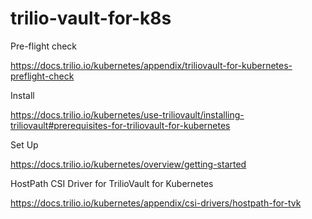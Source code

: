 # trilio-vault-for-k8s


Pre-flight check

https://docs.trilio.io/kubernetes/appendix/triliovault-for-kubernetes-preflight-check

Install

https://docs.trilio.io/kubernetes/use-triliovault/installing-triliovault#prerequisites-for-triliovault-for-kubernetes

Set Up

https://docs.trilio.io/kubernetes/overview/getting-started


HostPath CSI Driver for TrilioVault for Kubernetes

https://docs.trilio.io/kubernetes/appendix/csi-drivers/hostpath-for-tvk



